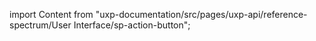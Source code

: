 
import Content from "uxp-documentation/src/pages/uxp-api/reference-spectrum/User Interface/sp-action-button";

<Content query="product=xd"/>

